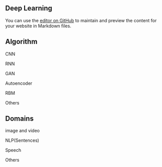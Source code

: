 ## Deep Learning

You can use the [editor on GitHub](https://github.com/Dvijesh88/dvijesh88.github.io/edit/master/index.md) to maintain and preview the content for your website in Markdown files.


## Algorithm  


CNN  

RNN  

GAN  

Autoencoder  

RBM  

Others  

## Domains  

image and video  

NLP(Sentences)  

Speech  

Others  

